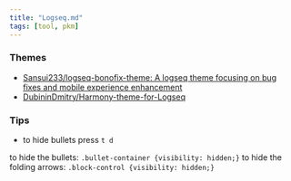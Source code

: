 ```yaml
---
title: "Logseq.md"
tags: [tool, pkm]
---
```


### Themes
- [Sansui233/logseq-bonofix-theme: A logseq theme focusing on bug fixes and mobile experience enhancement](https://github.com/Sansui233/logseq-bonofix-theme/)
- [DubininDmitry/Harmony-theme-for-Logseq](https://github.com/DubininDmitry/Harmony-theme-for-Logseq)

### Tips
- to hide bullets press `t d`

to hide the bullets: `.bullet-container {visibility: hidden;}` to hide the folding arrows: `.block-control {visibility: hidden;}`
